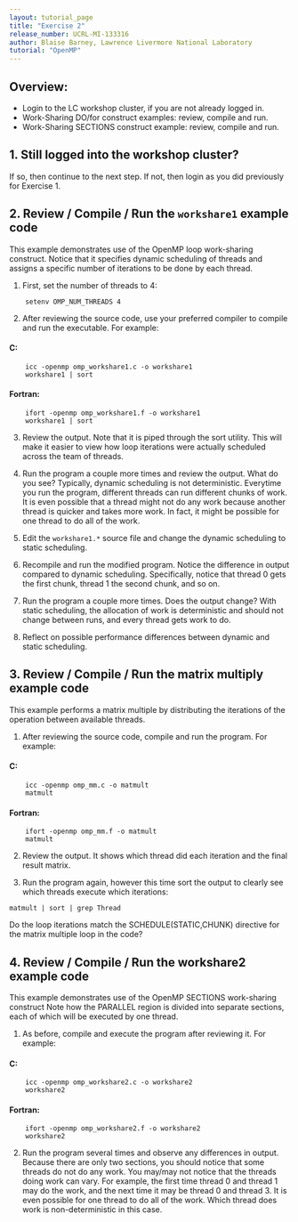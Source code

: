 ```yaml
---
layout: tutorial_page
title: "Exercise 2"
release_number: UCRL-MI-133316
author: Blaise Barney, Lawrence Livermore National Laboratory
tutorial: "OpenMP"
---
```


## Overview:

* Login to the LC workshop cluster, if you are not already logged in.
* Work-Sharing DO/for construct examples: review, compile and run.
* Work-Sharing SECTIONS construct example: review, compile and run.

## 1. Still logged into the workshop cluster?

If so, then continue to the next step. If not, then login as you did previously for Exercise 1.

## 2. Review / Compile / Run the `workshare1` example code

This example demonstrates use of the OpenMP loop work-sharing construct. Notice that it specifies dynamic scheduling of threads and assigns a specific number of iterations to be done by each thread.

1. First, set the number of threads to 4:
```
    setenv OMP_NUM_THREADS 4
```


2. After reviewing the source code, use your preferred compiler to compile and run the executable. For example:
#### C:
```
    icc -openmp omp_workshare1.c -o workshare1 
    workshare1 | sort
```
#### Fortran:
```
    ifort -openmp omp_workshare1.f -o workshare1
    workshare1 | sort
```

3. Review the output. Note that it is piped through the sort utility. This will make it easier to view how loop iterations were actually scheduled across the team of threads.

4. Run the program a couple more times and review the output. What do you see? Typically, dynamic scheduling is not deterministic. Everytime you run the program, different threads can run different chunks of work. It is even possible that a thread might not do any work because another thread is quicker and takes more work. In fact, it might be possible for one thread to do all of the work.

5. Edit the `workshare1.*` source file and change the dynamic scheduling to static scheduling.

6. Recompile and run the modified program. Notice the difference in output compared to dynamic scheduling. Specifically, notice that thread 0 gets the first chunk, thread 1 the second chunk, and so on.

7. Run the program a couple more times. Does the output change? With static scheduling, the allocation of work is deterministic and should not change between runs, and every thread gets work to do.

8. Reflect on possible performance differences between dynamic and static scheduling.

## 3. Review / Compile / Run the matrix multiply example code

This example performs a matrix multiple by distributing the iterations of the operation between available threads.

1. After reviewing the source code, compile and run the program. For example:
#### C:	
```
	icc -openmp omp_mm.c -o matmult 
	matmult
```
#### Fortran:
```
	ifort -openmp omp_mm.f -o matmult
	matmult
```

2. Review the output. It shows which thread did each iteration and the final result matrix.

3. Run the program again, however this time sort the output to clearly see which threads execute which iterations:
```
matmult | sort | grep Thread
```
Do the loop iterations match the SCHEDULE(STATIC,CHUNK) directive for the matrix multiple loop in the code?

## 4. Review / Compile / Run the workshare2 example code

This example demonstrates use of the OpenMP SECTIONS work-sharing construct Note how the PARALLEL region is divided into separate sections, each of which will be executed by one thread.

1. As before, compile and execute the program after reviewing it. For example:
#### C:	
```
    icc -openmp omp_workshare2.c -o workshare2 
    workshare2
```
#### Fortran:
```
    ifort -openmp omp_workshare2.f -o workshare2
    workshare2
```

2. Run the program several times and observe any differences in output. Because there are only two sections, you should notice that some threads do not do any work. You may/may not notice that the threads doing work can vary. For example, the first time thread 0 and thread 1 may do the work, and the next time it may be thread 0 and thread 3. It is even possible for one thread to do all of the work. Which thread does work is non-deterministic in this case.



